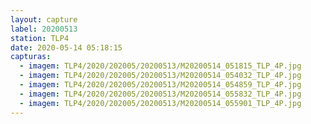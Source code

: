 ```yaml
---
layout: capture
label: 20200513
station: TLP4
date: 2020-05-14 05:18:15
capturas:
  - imagem: TLP4/2020/202005/20200513/M20200514_051815_TLP_4P.jpg
  - imagem: TLP4/2020/202005/20200513/M20200514_054032_TLP_4P.jpg
  - imagem: TLP4/2020/202005/20200513/M20200514_054859_TLP_4P.jpg
  - imagem: TLP4/2020/202005/20200513/M20200514_055832_TLP_4P.jpg
  - imagem: TLP4/2020/202005/20200513/M20200514_055901_TLP_4P.jpg
---
```

